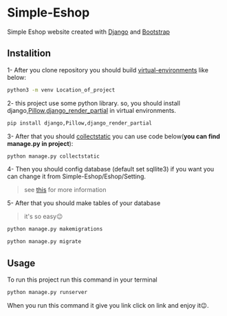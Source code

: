 # Simple-Eshop
Simple Eshop website created with [Django](https://www.djangoproject.com/) and [Bootstrap](https://getbootstrap.com/)


## Instalition
1- After you clone repository you should build [virtual-environments](https://docs.python.org/3/library/venv.html) like below:

```bash
python3 -m venv Location_of_project
```

2- this project use some python library. so, you should install django,[Pillow](https://pypi.org/project/Pillow/),[django_render_partial](https://pypi.org/project/django-render-partial/) in virtual environments.
```bash
pip install django,Pillow,django_render_partial
```

3- After that you should [collectstatic](https://docs.djangoproject.com/en/3.2/howto/static-files/deployment/) you can use code below(**you can find manage.py in project**):

```bash
python manage.py collectstatic
```

4- Then you should config database (default set sqllite3) if you want you can change it from Simple-Eshop/Eshop/Setting.
> see [this](https://docs.djangoproject.com/en/3.2/topics/db/) for more information 

5- After that you should make tables of your database
>it's so easy😉

```bash
python manage.py makemigrations
```

```bash
python manage.py migrate
```

## Usage
To run this project run this command in your terminal

```bash
python manage.py runserver
```
When you run this command it give you link click on link and enjoy it😉.
